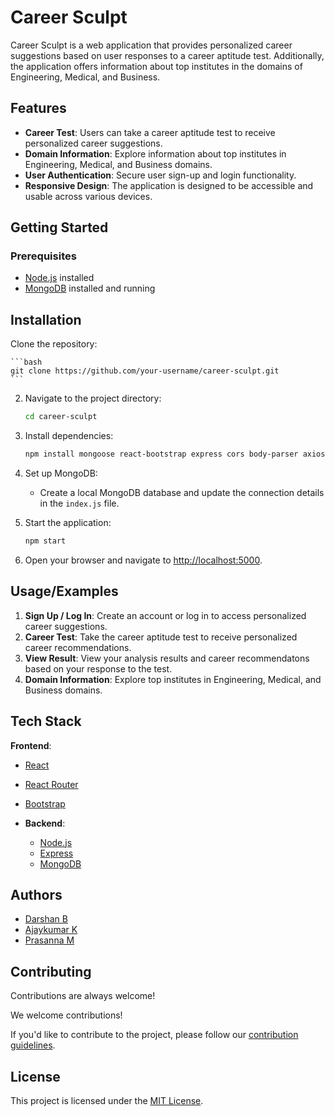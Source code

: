 
# Career Sculpt

Career Sculpt is a web application that provides personalized career suggestions based on user responses to a career aptitude test. Additionally, the application offers information about top institutes in the domains of Engineering, Medical, and Business.


## Features

- **Career Test**: Users can take a career aptitude test to receive personalized career suggestions.
- **Domain Information**: Explore information about top institutes in Engineering, Medical, and Business domains.
- **User Authentication**: Secure user sign-up and login functionality.
- **Responsive Design**: The application is designed to be accessible and usable across various devices.

## Getting Started

### Prerequisites

- [Node.js](https://nodejs.org/) installed
- [MongoDB](https://www.mongodb.com/) installed and running
## Installation

Clone the repository:

    ```bash
    git clone https://github.com/your-username/career-sculpt.git
    ```

2. Navigate to the project directory:

    ```bash
    cd career-sculpt
    ```

3. Install dependencies:

    ```bash
    npm install mongoose react-bootstrap express cors body-parser axios 
    ```

4. Set up MongoDB:

    - Create a local MongoDB database and update the connection details in the `index.js` file.

5. Start the application:

    ```bash
    npm start
    ```

6. Open your browser and navigate to [http://localhost:5000](http://localhost:5000).

    
## Usage/Examples

1. **Sign Up / Log In**: Create an account or log in to access personalized career suggestions.
2. **Career Test**: Take the career aptitude test to receive personalized career recommendations.
3. **View Result**: View your analysis results and career recommendatons based on your response to the test.
4. **Domain Information**: Explore top institutes in Engineering, Medical, and Business domains.
## Tech Stack

 **Frontend**:
  - [React](https://reactjs.org/)
  - [React Router](https://reactrouter.com/)
  - [Bootstrap](https://getbootstrap.com/)

- **Backend**:
  - [Node.js](https://nodejs.org/)
  - [Express](https://expressjs.com/)
  - [MongoDB](https://www.mongodb.com/)


## Authors

- [Darshan B](https://www.github.com/Dtechking)
- [Ajaykumar K](https://www.github.com/builderwarrior)
- [Prasanna M](https://www.github.com/prsnn450)
## Contributing

Contributions are always welcome!

We welcome contributions! 

If you'd like to contribute to the project, please follow our [contribution guidelines](CONTRIBUTING.md).


## License

This project is licensed under the [MIT License](LICENSE).

